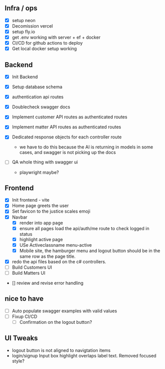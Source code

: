 ## Infra / ops
- [x] setup neon
- [x] Decomission vercel
- [x] setup fly.io
- [x] get .env working with server + ef + docker
- [x] CI/CD for github actions to deploy
- [x] Get local docker setup working

## Backend
- [x] Init Backend
- [x] Setup database schema
- [x] authentication api routes
- [x] Doublecheck swagger docs
- [x] Implement customer API routes as authenticated routes
- [x] Implement matter API routes as authenticated routes
- [x] Dedicated response objects for each controller route
  - we have to do this because the AI is returning in models in some cases, and swagger is not picking up the docs

- [ ] QA whole thing with swagger ui
    - playwright maybe?


## Frontend
- [x] Init frontend - vite
- [x] Home page greets the user
- [x] Set favicon to the justice scales emoji
- [x] Navbar
  - [x] render into app page
  - [x] ensure all pages load the api/auth/me route to check logged in status
  - [x] highlight active page
  - [x] USe Activeclassname menu-active
  - [x] Mobile site, the hamburger menu and logout button should be in the same row as the page title.
  
- [x] redo the api files based on the c# controllers.
- [ ] Build Customers UI
- [ ] Build Matters  UI
- [] review and revise error handling



## nice to have
- [ ] Auto populate swagger examples with valid values
- [ ] Fixup CI/CD
  - [ ] Confirmation on the logout button?

## UI Tweaks
- logout button is not aligned to navigtation items
- login/signup Input box highlight overlaps label text. Removed focused style?
